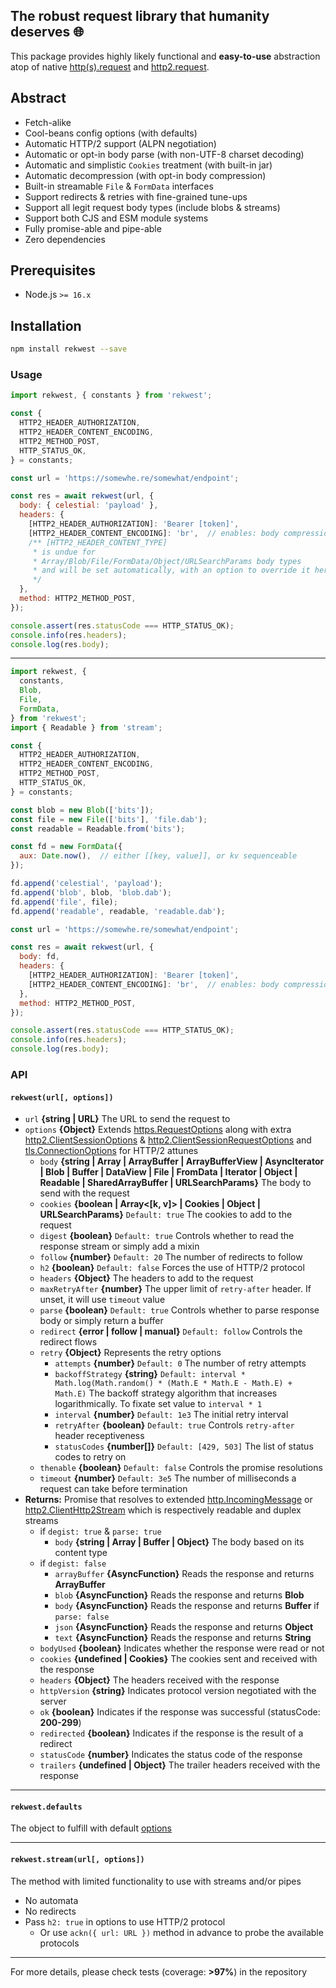 The robust request library that humanity deserves 🌐
---
This package provides highly likely functional and **easy-to-use** abstraction atop of
native [http(s).request](https://nodejs.org/api/https.html#https_https_request_url_options_callback)
and [http2.request](https://nodejs.org/api/http2.html#http2_clienthttp2session_request_headers_options).

## Abstract

* Fetch-alike
* Cool-beans config options (with defaults)
* Automatic HTTP/2 support (ALPN negotiation)
* Automatic or opt-in body parse (with non-UTF-8 charset decoding)
* Automatic and simplistic `Cookies` treatment (with built-in jar)
* Automatic decompression (with opt-in body compression)
* Built-in streamable `File` & `FormData` interfaces
* Support redirects & retries with fine-grained tune-ups
* Support all legit request body types (include blobs & streams)
* Support both CJS and ESM module systems
* Fully promise-able and pipe-able
* Zero dependencies

## Prerequisites

* Node.js `>= 16.x`

## Installation

```bash
npm install rekwest --save
```

### Usage

```javascript
import rekwest, { constants } from 'rekwest';

const {
  HTTP2_HEADER_AUTHORIZATION,
  HTTP2_HEADER_CONTENT_ENCODING,
  HTTP2_METHOD_POST,
  HTTP_STATUS_OK,
} = constants;

const url = 'https://somewhe.re/somewhat/endpoint';

const res = await rekwest(url, {
  body: { celestial: 'payload' },
  headers: {
    [HTTP2_HEADER_AUTHORIZATION]: 'Bearer [token]',
    [HTTP2_HEADER_CONTENT_ENCODING]: 'br',  // enables: body compression
    /** [HTTP2_HEADER_CONTENT_TYPE]
     * is undue for
     * Array/Blob/File/FormData/Object/URLSearchParams body types
     * and will be set automatically, with an option to override it here
     */
  },
  method: HTTP2_METHOD_POST,
});

console.assert(res.statusCode === HTTP_STATUS_OK);
console.info(res.headers);
console.log(res.body);
```

---

```javascript
import rekwest, {
  constants,
  Blob,
  File,
  FormData,
} from 'rekwest';
import { Readable } from 'stream';

const {
  HTTP2_HEADER_AUTHORIZATION,
  HTTP2_HEADER_CONTENT_ENCODING,
  HTTP2_METHOD_POST,
  HTTP_STATUS_OK,
} = constants;

const blob = new Blob(['bits']);
const file = new File(['bits'], 'file.dab');
const readable = Readable.from('bits');

const fd = new FormData({
  aux: Date.now(),  // either [[key, value]], or kv sequenceable
});

fd.append('celestial', 'payload');
fd.append('blob', blob, 'blob.dab');
fd.append('file', file);
fd.append('readable', readable, 'readable.dab');

const url = 'https://somewhe.re/somewhat/endpoint';

const res = await rekwest(url, {
  body: fd,
  headers: {
    [HTTP2_HEADER_AUTHORIZATION]: 'Bearer [token]',
    [HTTP2_HEADER_CONTENT_ENCODING]: 'br',  // enables: body compression
  },
  method: HTTP2_METHOD_POST,
});

console.assert(res.statusCode === HTTP_STATUS_OK);
console.info(res.headers);
console.log(res.body);
```

### API

#### `rekwest(url[, options])`

* `url` **{string | URL}** The URL to send the request to
* `options` **{Object}**
  Extends [https.RequestOptions](https://nodejs.org/api/https.html#https_https_request_url_options_callback)
  along with
  extra [http2.ClientSessionOptions](https://nodejs.org/api/http2.html#http2_http2_connect_authority_options_listener)
  & [http2.ClientSessionRequestOptions](https://nodejs.org/api/http2.html#http2_clienthttp2session_request_headers_options)
  and [tls.ConnectionOptions](https://nodejs.org/api/tls.html#tls_tls_connect_options_callback)
  for HTTP/2 attunes
  * `body` **{string | Array | ArrayBuffer | ArrayBufferView | AsyncIterator | Blob | Buffer | DataView | File |
    FromData | Iterator | Object | Readable | SharedArrayBuffer | URLSearchParams}** The body to send with the request
  * `cookies` **{boolean | Array<[k, v]> | Cookies | Object | URLSearchParams}** `Default: true` The cookies to add to
    the request
  * `digest` **{boolean}** `Default: true` Controls whether to read the response stream or simply add a mixin
  * `follow` **{number}** `Default: 20` The number of redirects to follow
  * `h2` **{boolean}** `Default: false` Forces the use of HTTP/2 protocol
  * `headers` **{Object}** The headers to add to the request
  * `maxRetryAfter` **{number}** The upper limit of `retry-after` header. If unset, it will use `timeout` value
  * `parse` **{boolean}** `Default: true` Controls whether to parse response body or simply return a buffer
  * `redirect` **{error | follow | manual}** `Default: follow` Controls the redirect flows
  * `retry` **{Object}** Represents the retry options
    * `attempts` **{number}** `Default: 0` The number of retry attempts
    * `backoffStrategy` **{string}** `Default: interval * Math.log(Math.random() * (Math.E * Math.E - Math.E) + Math.E)`
      The backoff strategy algorithm that increases logarithmically. To fixate set value to `interval * 1`
    * `interval` **{number}** `Default: 1e3` The initial retry interval
    * `retryAfter` **{boolean}** `Default: true` Controls `retry-after` header receptiveness
    * `statusCodes` **{number[]}** `Default: [429, 503]` The list of status codes to retry on
  * `thenable` **{boolean}** `Default: false` Controls the promise resolutions
  * `timeout` **{number}** `Default: 3e5` The number of milliseconds a request can take before termination
* **Returns:** Promise that resolves to
  extended [http.IncomingMessage](https://nodejs.org/api/http.html#http_class_http_incomingmessage)
  or [http2.ClientHttp2Stream](https://nodejs.org/api/http2.html#http2_class_clienthttp2stream) which is respectively
  readable and duplex streams
  * if `degist: true` & `parse: true`
    * `body` **{string | Array | Buffer | Object}** The body based on its content type
  * if `degist: false`
    * `arrayBuffer` **{AsyncFunction}** Reads the response and returns **ArrayBuffer**
    * `blob` **{AsyncFunction}** Reads the response and returns **Blob**
    * `body` **{AsyncFunction}** Reads the response and returns **Buffer** if `parse: false`
    * `json` **{AsyncFunction}** Reads the response and returns **Object**
    * `text` **{AsyncFunction}** Reads the response and returns **String**
  * `bodyUsed` **{boolean}** Indicates whether the response were read or not
  * `cookies` **{undefined | Cookies}** The cookies sent and received with the response
  * `headers` **{Object}** The headers received with the response
  * `httpVersion` **{string}** Indicates protocol version negotiated with the server
  * `ok` **{boolean}** Indicates if the response was successful (statusCode: **200-299**)
  * `redirected` **{boolean}** Indicates if the response is the result of a redirect
  * `statusCode` **{number}** Indicates the status code of the response
  * `trailers` **{undefined | Object}** The trailer headers received with the response

---

#### `rekwest.defaults`

The object to fulfill with default [options](#rekwesturl-options)

---

#### `rekwest.stream(url[, options])`

The method with limited functionality to use with streams and/or pipes

* No automata
* No redirects
* Pass `h2: true` in options to use HTTP/2 protocol
  * Or use `ackn({ url: URL })` method in advance to probe the available protocols

---

For more details, please check tests (coverage: **>97%**) in the repository
